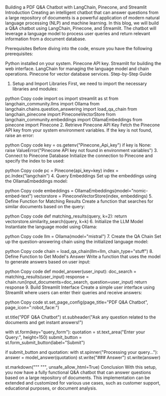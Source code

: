 
Building a PDF Q&A Chatbot with LangChain, Pinecone, and Streamlit
Introduction
Creating an intelligent chatbot that can answer questions from a large repository of documents is a powerful application of modern natural language processing (NLP) and machine learning. In this blog, we will build a Q&A chatbot using LangChain, Pinecone, and Streamlit. The chatbot will leverage a language model to process user queries and return relevant information from a document database.

Prerequisites
Before diving into the code, ensure you have the following prerequisites:

Python installed on your system.
Pinecone API key.
Streamlit for building the web interface.
LangChain for managing the language model and chain operations.
Pinecone for vector database services.
Step-by-Step Guide
1. Setup and Import Libraries
First, we need to import the necessary libraries and modules:

python
Copy code
import os
import streamlit as st
from langchain_community.llms import Ollama 
from langchain.chains.question_answering import load_qa_chain
from langchain_pinecone import PineconeVectorStore
from langchain_community.embeddings import OllamaEmbeddings
from pinecone import Pinecone
2. Retrieve Pinecone API Key
Fetch the Pinecone API key from your system environment variables. If the key is not found, raise an error:

python
Copy code
key = os.getenv("Pinecone_Api_key")
if key is None:
    raise ValueError("Pinecone API key not found in environment variables")
3. Connect to Pinecone Database
Initialize the connection to Pinecone and specify the index to be used:

python
Copy code
pc = Pinecone(api_key=key)
index = pc.Index("langchain")
4. Query Embeddings
Set up the embeddings using the OllamaEmbeddings model:

python
Copy code
embeddings = OllamaEmbeddings(model="nomic-embed-text")
vectorstore = PineconeVectorStore(index, embeddings)
5. Define Function for Matching Results
Create a function that searches for similar documents based on the query:

python
Copy code
def matching_results(query, k=2):
    return vectorstore.similarity_search(query, k=k)
6. Initialize the LLM Model
Instantiate the language model using Ollama:

python
Copy code
llm = Ollama(model="mistral")
7. Create the QA Chain
Set up the question-answering chain using the initialized language model:

python
Copy code
chain = load_qa_chain(llm=llm, chain_type="stuff")
8. Define Function to Get Model's Answer
Write a function that uses the model to generate answers based on user input:

python
Copy code
def model_answer(user_input):
    doc_search = matching_results(user_input)
    response = chain.run(input_documents=doc_search, question=user_input)
    return response
9. Build Streamlit Interface
Create a simple user interface using Streamlit where users can enter their queries and receive answers:

python
Copy code
st.set_page_config(page_title="PDF Q&A Chatbot", page_icon=":robot_face:")

st.title("PDF Q&A Chatbot")
st.subheader("Ask any question related to the documents and get instant answers!")

with st.form(key="query_form"):
    quotation = st.text_area("Enter your Query:", height=150)
    submit_button = st.form_submit_button(label="Submit")

if submit_button and quotation:
    with st.spinner("Processing your query..."):
        answer = model_answer(quotation)
    st.write("### Answer")
    st.write(answer)

st.markdown("""
    <style>
    .stTextArea, .stButton>button {
        width: 100%;
        font-size: 18px;
    }
    .stMarkdown {
        font-size: 18px;
    }
    </style>
    """, unsafe_allow_html=True)
Conclusion
With this setup, you now have a fully functional Q&A chatbot that can answer questions based on a large repository of documents. This implementation can be extended and customized for various use cases, such as customer support, educational purposes, or document analysis.
